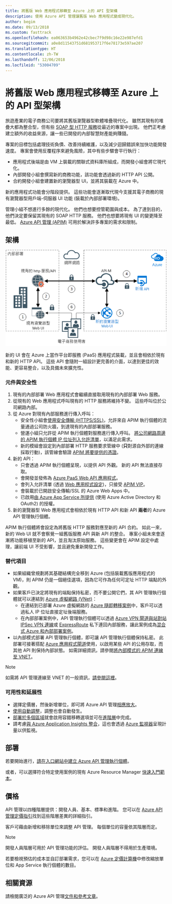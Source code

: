 ```yaml
---
title: 將舊版 Web 應用程式移轉至 Azure 上的 API 型架構
description: 使用 Azure API 管理讓舊版 Web 應用程式變成現代化。
author: begim
ms.date: 09/13/2018
ms.custom: fasttrack
ms.openlocfilehash: ea063653b4962e42cbec7f9d98c16e22e987efd1
ms.sourcegitcommit: a0e8d11543751d681953717f6e78173e597ae207
ms.translationtype: HT
ms.contentlocale: zh-TW
ms.lasthandoff: 12/06/2018
ms.locfileid: "53004709"
---
```

# <a name="migrating-a-legacy-web-application-to-an-api-based-architecture-on-azure"></a>將舊版 Web 應用程式移轉至 Azure 上的 API 型架構

旅遊產業的電子商務公司要將其舊版瀏覽器型軟體堆疊現代化。 雖然其現有的堆疊大都為整合型，但有些 [SOAP 型 HTTP 服務][soap]從最近的專案中出現。 他們正考慮建立額外的收益來源，讓一些已開發的內部智慧財產能夠賺錢。

專案的目標包括處理技術負債、改善持續維護，以及減少迴歸錯誤來加快功能開發速度。 專案會使用反覆程序來避免風險，其中有些步驟會平行執行：

* 應用程式後端是由 VM 上裝載的關聯式資料庫所組成，而開發小組會將它現代化。
* 內部開發小組會撰寫新的商務功能，該功能會透過新的 HTTP API 公開。
* 合約開發小組會建置新的瀏覽器型 UI，並將其裝載在 Azure 中。

新的應用程式功能會分階段提供。 這些功能會逐漸取代現今支援其電子商務的現有瀏覽器型用戶端-伺服器 UI 功能 (裝載於內部部署環境)。

管理小組不想進行多餘的現代化。 他們也想要控管範圍與成本。 為了達到目的，他們決定要保留其現有的 SOAP HTTP 服務。 他們也想要將現有 UI 的變更降至最低。 [Azure API 管理 (APIM)][apim] 可用於解決許多專案的需求和限制。

## <a name="architecture"></a>架構

![架構圖表][architecture]

新的 UI 會在 Azure 上當作平台即服務 (PaaS) 應用程式裝載，並且會相依於現有和新的 HTTP API。 這些 API 會隨附一組設計更完善的介面，以達到更佳的效能、更容易整合，以及具備未來擴充性。

### <a name="components-and-security"></a>元件與安全性

1. 現有的內部部署 Web 應用程式會繼續直接取用現有的內部部署 Web 服務。
2. 從現有的 Web 應用程式呼叫現有的 HTTP 服務將維持不變。 這些呼叫位於公司網路內部。
3. 從 Azure 對現有內部服務進行傳入呼叫：
    * 安全性小組會[使用安全傳輸 (HTTPS/SSL)][apim-ssl]，允許來自 APIM 執行個體的流量通過公司防火牆，到達現有的內部部署服務。
    * 營運小組只允許從 APIM 執行個體對服務進行傳入呼叫。 [將公司網路周邊的 APIM 執行個體 IP 位址列入允許清單][apim-whitelist-ip]，以滿足此需求。
    * 新的模組會設定到內部部署 HTTP 服務要求管線中 (**只**對源自外部的連線採取行動)，該管線會驗證 [APIM 將要提供的憑證][apim-mutualcert-auth]。
1. 新的 API：
    * 只會透過 APIM 執行個體呈現，以提供 API 外觀。 新的 API 無法直接存取。
    * 會開發並發佈為 [Azure PaaS Web API 應用程式][azure-api-apps]。
    * 會列入允許清單 (透過 [Web 應用程式設定][azure-appservice-ip-restrict])，只接受 [APIM VIP][apim-faq-vip]。
    * 會裝載於已開啟安全傳輸/SSL 的 Azure Web Apps 中。
    * 已啟用[由 Azure App Service 所提供][azure-appservice-auth] (使用 Azure Active Directory 和 OAuth2) 的授權。
2. 新的瀏覽器型 Web 應用程式會相依於現有 HTTP API 和新 API **兩者**的 Azure API 管理執行個體。

APIM 執行個體將會設定為將舊版 HTTP 服務對應至新的 API 合約。 如此一來，新的 Web UI 就不會察覺一組舊版服務 API 與新 API 的整合。 專案小組未來會逐漸將功能移植至新的 API，並且淘汰原始服務。 這些變更會在 APIM 設定中處理，讓前端 UI 不受影響，並且避免重新開發工作。

### <a name="alternatives"></a>替代項目

* 如果組織曾規劃將其基礎結構完全移到 Azure (包括裝載舊版應用程式的 VM)，則 APIM 仍是一個絕佳選項，因為它可作為任何可定址 HTTP 端點的外觀。
* 如果客戶已決定將現有的端點保持私密，而不要公開它們，其 API 管理執行個體就可以連結到 [Azure 虛擬網路 (VNet)][azure-vnet]：
  * 在連結到已部署 Azure 虛擬網路的 [Azure 隨即轉移案例][azure-vm-lift-shift]中，客戶可以透過私人 IP 位址直接定址後端服務。
  * 在內部部署案例中，API 管理執行個體可以透過 [Azure VPN 閘道與站對站 IPSec VPN 連線][azure-vpn]或 [ExpressRoute][azure-er] 私下連回內部服務，讓此案例成為[混合式 Azure 和內部部署案例][azure-hybrid]。
* 以內部模式部署 API 管理執行個體，即可讓 API 管理執行個體保持私密。 此部署可接著搭配 [Azure 應用程式閘道][ azure-appgw]使用，以啟用某些 API 的公用存取，而其他 API 則保持內部狀態。 如需詳細資訊，請參閱[將內部模式的 APIM 連線至 VNET][apim-vnet-internal]。

> [!NOTE]
> 如需將 API 管理連線至 VNET 的一般資訊，[請參閱這裡][apim-vnet]。

### <a name="availability-and-scalability"></a>可用性和延展性

* 選擇定價層，然後新增單位，即可將 Azure API 管理[相應放大][apim-scaleout]。
* [使用自動調整][apim-autoscale]，調整也會自動發生。
* [部署於多個區域][apim-multi-regions]就會啟用容錯移轉選項並可在[進階層][apim-pricing]中完成。
* 請考慮[與 Azure Application Insights 整合][azure-apim-ai]，這也會透過 [Azure 監視器][azure-mon]呈現計量以供監視。

## <a name="deployment"></a>部署

若要開始進行，[請在入口網站中建立 Azure API 管理執行個體][apim-create]。

或者，可以選擇符合特定使用案例的現有 Azure Resource Manager [快速入門範本][azure-quickstart-templates-apim]。

## <a name="pricing"></a>價格

API 管理以四種階層提供：開發人員、基本、標準和進階。 您可以在 [Azure API 管理定價指引][apim-pricing]找到這些階層差異的詳細指引。

客戶可藉由新增和移除單位來調整 API 管理。 每個單位的容量依其階層而定。

> [!NOTE]
> 開發人員階層可用於 API 管理功能的評估。 開發人員階層不得用於生產環境。

若要檢視預估的成本並自訂部署需求，您可以在 [Azure 定價計算機][pricing-calculator]中修改縮放單位和 App Service 執行個體的數目。

## <a name="related-resources"></a>相關資源

請檢閱廣泛的 Azure API 管理[文件和參考文章][apim]。


<!-- links -->
[architecture]: ./media/architecture-apim-api-scenario.png
[apim-create]: /azure/api-management/get-started-create-service-instance
[apim-git]: /azure/api-management/api-management-configuration-repository-git
[apim-multi-regions]: /azure/api-management/api-management-howto-deploy-multi-region
[apim-autoscale]: /azure/api-management/api-management-howto-autoscale
[apim-scaleout]: /azure/api-management/upgrade-and-scale
[azure-apim-ai]: /azure/api-management/api-management-howto-app-insights
[azure-ai]: /azure/application-insights/
[azure-mon]: /azure/monitoring-and-diagnostics/monitoring-overview
[azure-appgw]: /azure/application-gateway/application-gateway-introduction
[apim-vnet-internal]: /azure/api-management/api-management-howto-integrate-internal-vnet-appgateway
[apim-vnet]: /azure/api-management/api-management-using-with-vnet
[azure-hybrid]: /azure/architecture/reference-architectures/hybrid-networking/
[azure-er]: /azure/expressroute/expressroute-introduction
[azure-vpn]: /azure/vpn-gateway/vpn-gateway-howto-site-to-site-resource-manager-portal
[azure-vnet]: /azure/virtual-network/virtual-networks-overview
[azure-appservice-auth]: /azure/app-service/app-service-authentication-overview#identity-providers
[apim-faq-vip]: /azure/api-management/api-management-faq#is-the-api-management-gateway-ip-address-constant-can-i-use-it-in-firewall-rules
[azure-appservice-ip-restrict]: /azure/app-service/app-service-ip-restrictions
[azure-api-apps]: /azure/app-service/
[apim-ssl]: /azure/api-management/api-management-howto-manage-protocols-ciphers
[apim-mutualcert-auth]: /azure/api-management/api-management-howto-mutual-certificates
[apim-whitelist-ip]: /azure/api-management/api-management-faq#is-the-api-management-gateway-ip-address-constant-can-i-use-it-in-firewall-rules
[anti-corruption-layer-pattern]: /azure/architecture/patterns/anti-corruption-layer
[apim]: /azure/api-management/api-management-key-concepts
[apim-api-design-guidance]: /azure/architecture/best-practices/api-design
[visualstudio-youtube-solid-design]: https://youtu.be/agkWYPUcLpg
[azure-vm-lift-shift]: https://azure.microsoft.com/resources/azure-virtual-datacenter-lift-and-shift-guide/
[standard-pricing-calc]: https://azure.com/e/
[premium-pricing-calc]: https://azure.com/e/
[apim-pricing]: https://azure.microsoft.com/pricing/details/api-management/
[azure-quickstart-templates-apim]: https://azure.microsoft.com/resources/templates/?term=API+Management&pageNumber=1
[soap]: https://en.wikipedia.org/wiki/SOAP
[pricing-calculator]: https://azure.com/e/0e916a861fac464db61342d378cc0bd6
